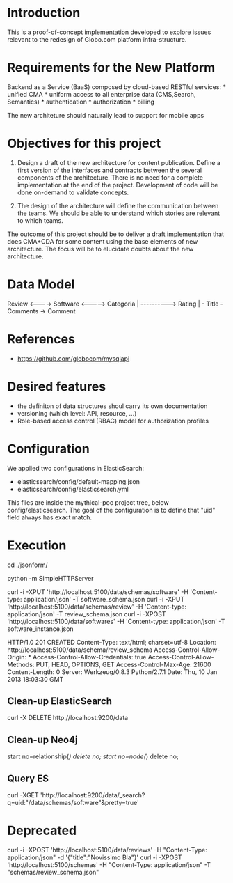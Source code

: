 Introduction
============

This is a proof-of-concept implementation developed to explore issues relevant
to the redesign of Globo.com platform infra-structure.


Requirements for the New Platform
=================================

  Backend as a Service (BaaS) composed by cloud-based RESTful services: 
    * unified CMA 
    * uniform access to all enterprise data (CMS,Search, Semantics)
    * authentication 
    * authorization
    * billing
    
  The new architeture should naturally lead to support for mobile apps


Objectives for this project
===========================

 1) Design a draft of the new architecture for content publication.
    Define a first version of the interfaces and contracts between the
    several components of the architecture.
    There is no need for a complete implementation at the end of the project.
    Development of code will be done on-demand to validate concepts.
 
 2) The design of the architecture will define the communication between the teams.
    We should be able to understand which stories are relevant to which teams. 

  The outcome of this project should be to deliver a draft implementation that
  does CMA+CDA for some content using the base elements of new architecture.
  The focus will be to elucidate doubts about the new architecture.

Data Model
==========

  Review <----> Software <-----> Categoria
     |                 \----------> Rating
     |
     \- Title
      \- Comments -> Comment


References
==========

 * https://github.com/globocom/mysqlapi

Desired features
================

  * the definiton of data structures shoul carry its own documentation
  * versioning (which level: API, resource, ...)
  * Role-based access control (RBAC) model for authorization profiles 

Configuration
=============
 We applied two configurations in ElasticSearch:
  - elasticsearch/config/default-mapping.json 
  - elasticsearch/config/elasticsearch.yml
 
 This files are inside the mythical-poc project tree, below config/elasticsearch. 
 The goal of the configuration is to define that "uid" field always has exact match.
 
Execution
=========

cd ./jsonform/

python -m SimpleHTTPServer

curl -i -XPUT  'http://localhost:5100/data/schemas/software' -H 'Content-type: application/json' -T software_schema.json
curl -i -XPUT  'http://localhost:5100/data/schemas/review' -H 'Content-type: application/json' -T review_schema.json
curl -i -XPOST  'http://localhost:5100/data/softwares' -H 'Content-type: application/json' -T software_instance.json

HTTP/1.0 201 CREATED
Content-Type: text/html; charset=utf-8
Location: http://localhost:5100/data/schema/review_schema
Access-Control-Allow-Origin: *
Access-Control-Allow-Credentials: true
Access-Control-Allow-Methods: PUT, HEAD, OPTIONS, GET
Access-Control-Max-Age: 21600
Content-Length: 0
Server: Werkzeug/0.8.3 Python/2.7.1
Date: Thu, 10 Jan 2013 18:03:30 GMT

Clean-up ElasticSearch
----------------------
  curl -X DELETE http://localhost:9200/data

Clean-up Neo4j
--------------
  start no=relationship(*) delete no;
  start no=node(*) delete no;

Query ES
--------
  curl -XGET 'http://localhost:9200/data/_search?q=uid:"/data/schemas/software"&pretty=true'


Deprecated
==========

 curl -i -XPOST 'http://localhost:5100/data/reviews' -H "Content-Type: application/json"  -d '{"title":"Novissimo Bla"}'
 curl -i -XPOST 'http://localhost:5100/schemas' -H "Content-Type: application/json"  -T "schemas/review_schema.json"
